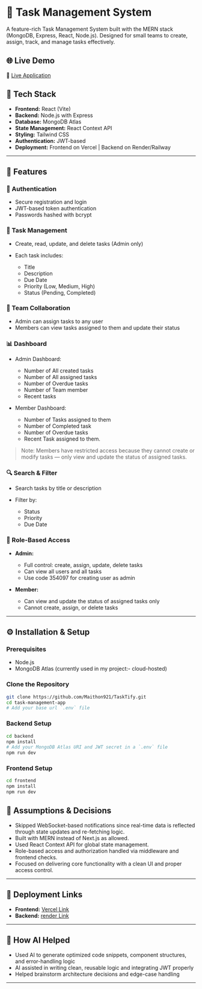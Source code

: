 # 🚀 Task Management System

A feature-rich Task Management System built with the MERN stack (MongoDB, Express, React, Node.js). Designed for small teams to create, assign, track, and manage tasks effectively.

## 🌐 Live Demo

🔗 [Live Application](https://task-tify.vercel.app/)

## 🧉 Tech Stack

* **Frontend:** React (Vite)
* **Backend:** Node.js with Express
* **Database:** MongoDB Atlas
* **State Management:** React Context API
* **Styling:** Tailwind CSS
* **Authentication:** JWT-based
* **Deployment:** Frontend on Vercel | Backend on Render/Railway

---

## 📂 Features

### 🔐 Authentication

* Secure registration and login
* JWT-based token authentication
* Passwords hashed with bcrypt

### 📂 Task Management

* Create, read, update, and delete tasks (Admin only)
* Each task includes:

  * Title
  * Description
  * Due Date
  * Priority (Low, Medium, High)
  * Status (Pending, Completed)

### 👥 Team Collaboration

* Admin can assign tasks to any user
* Members can view tasks assigned to them and update their status

### 📊 Dashboard

* Admin Dashboard:

  * Number of All created tasks
  * Number of All assigned tasks
  * Number of Overdue tasks
  * Number of Team member
  * Recent tasks
* Member Dashboard:

  * Number of Tasks assigned to them
  * Number of Completed task
  * Number of Overdue tasks
  * Recent Task assigned to them.

> Note: Members have restricted access because they cannot create or modify tasks — only view and update the status of assigned tasks.

### 🔍 Search & Filter

* Search tasks by title or description
* Filter by:

  * Status
  * Priority
  * Due Date

### 🤝 Role-Based Access

* **Admin:**

  * Full control: create, assign, update, delete tasks
  * Can view all users and all tasks
  * Use code 354097 for creating user as admin
* **Member:**

  * Can view and update the status of assigned tasks only
  * Cannot create, assign, or delete tasks

---

## ⚙️ Installation & Setup

### Prerequisites

* Node.js
* MongoDB Atlas (currently used in my project:- cloud-hosted)

### Clone the Repository

```bash
git clone https://github.com/Maithon921/TaskTify.git
cd task-management-app
# Add your base url `.env` file
```

### Backend Setup

```bash
cd backend
npm install
# Add your MongoDB Atlas URI and JWT secret in a `.env` file
npm run dev
```

### Frontend Setup

```bash
cd frontend
npm install
npm run dev
```


## 📝 Assumptions & Decisions

* Skipped WebSocket-based notifications since real-time data is reflected through state updates and re-fetching logic.
* Built with MERN instead of Next.js as allowed.
* Used React Context API for global state management.
* Role-based access and authorization handled via middleware and frontend checks.
* Focused on delivering core functionality with a clean UI and proper access control.

---

## 📄 Deployment Links

* **Frontend:** [Vercel Link](https://task-tify.vercel.app)
* **Backend:** [render Link](https://tasktify-v4xw.onrender.com)

---

## 🤖 How AI Helped

* Used AI to generate optimized code snippets, component structures, and error-handling logic
* AI assisted in writing clean, reusable logic and integrating JWT properly
* Helped brainstorm architecture decisions and edge-case handling

---
